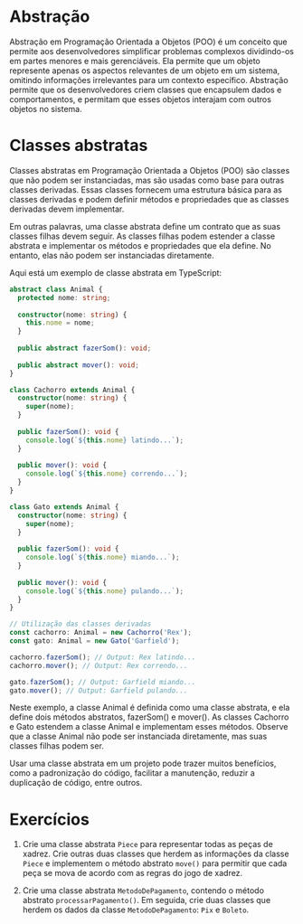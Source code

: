 # Abstração 

Abstração em Programação Orientada a Objetos (POO) é um conceito que permite aos desenvolvedores simplificar problemas complexos dividindo-os em partes menores e mais gerenciáveis. Ela permite que um objeto represente apenas os aspectos relevantes de um objeto em um sistema, omitindo informações irrelevantes para um contexto específico. Abstração permite que os desenvolvedores criem classes que encapsulem dados e comportamentos, e permitam que esses objetos interajam com outros objetos no sistema.

# Classes abstratas

Classes abstratas em Programação Orientada a Objetos (POO) são classes que não podem ser instanciadas, mas são usadas como base para outras classes derivadas. Essas classes fornecem uma estrutura básica para as classes derivadas e podem definir métodos e propriedades que as classes derivadas devem implementar.

Em outras palavras, uma classe abstrata define um contrato que as suas classes filhas devem seguir. As classes filhas podem estender a classe abstrata e implementar os métodos e propriedades que ela define. No entanto, elas não podem ser instanciadas diretamente.

Aqui está um exemplo de classe abstrata em TypeScript:

``` typescript
abstract class Animal {
  protected nome: string;
  
  constructor(nome: string) {
    this.nome = nome;
  }
  
  public abstract fazerSom(): void;
  
  public abstract mover(): void;
}

class Cachorro extends Animal {
  constructor(nome: string) {
    super(nome);
  }
  
  public fazerSom(): void {
    console.log(`${this.nome} latindo...`);
  }
  
  public mover(): void {
    console.log(`${this.nome} correndo...`);
  }
}

class Gato extends Animal {
  constructor(nome: string) {
    super(nome);
  }
  
  public fazerSom(): void {
    console.log(`${this.nome} miando...`);
  }
  
  public mover(): void {
    console.log(`${this.nome} pulando...`);
  }
}

// Utilização das classes derivadas
const cachorro: Animal = new Cachorro('Rex');
const gato: Animal = new Gato('Garfield');

cachorro.fazerSom(); // Output: Rex latindo...
cachorro.mover(); // Output: Rex correndo...

gato.fazerSom(); // Output: Garfield miando...
gato.mover(); // Output: Garfield pulando...
```

Neste exemplo, a classe Animal é definida como uma classe abstrata, e ela define dois métodos abstratos, fazerSom() e mover(). As classes Cachorro e Gato estendem a classe Animal e implementam esses métodos. Observe que a classe Animal não pode ser instanciada diretamente, mas suas classes filhas podem ser.

Usar uma classe abstrata em um projeto pode trazer muitos benefícios, como a padronização do código, facilitar a manutenção, reduzir a duplicação de código, entre outros.

# Exercícios

1) Crie uma classe abstrata `Piece` para representar todas as peças de xadrez. Crie outras duas classes que herdem as informações da classe `Piece` e implementem o método abstrato `move()` para permitir que cada peça se mova de acordo com as regras do jogo de xadrez.

2) Crie uma classe abstrata `MetodoDePagamento`, contendo o método abstrato ``processarPagamento()``. Em seguida, crie duas classes que herdem os dados da classe ``MetodoDePagamento``: ``Pix`` e ``Boleto``.